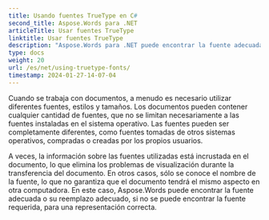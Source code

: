 ```yaml
---
title: Usando fuentes TrueType en C#
second_title: Aspose.Words para .NET
articleTitle: Usar fuentes TrueType
linktitle: Usar fuentes TrueType
description: "Aspose.Words para .NET puede encontrar la fuente adecuada o su reemplazo adecuado para la representación correcta de documentos utilizando C#. Esto garantiza que la diferencia entre el documento mostrado y el original sea mínima cuando no hay suficiente información sobre una fuente."
type: docs
weight: 20
url: /es/net/using-truetype-fonts/
timestamp: 2024-01-27-14-07-04
---
```


Cuando se trabaja con documentos, a menudo es necesario utilizar diferentes fuentes, estilos y tamaños. Los documentos pueden contener cualquier cantidad de fuentes, que no se limitan necesariamente a las fuentes instaladas en el sistema operativo. Las fuentes pueden ser completamente diferentes, como fuentes tomadas de otros sistemas operativos, compradas o creadas por los propios usuarios.

A veces, la información sobre las fuentes utilizadas está incrustada en el documento, lo que elimina los problemas de visualización durante la transferencia del documento. En otros casos, sólo se conoce el nombre de la fuente, lo que no garantiza que el documento tendrá el mismo aspecto en otra computadora. En este caso, Aspose.Words puede encontrar la fuente adecuada o su reemplazo adecuado, si no se puede encontrar la fuente requerida, para una representación correcta.
